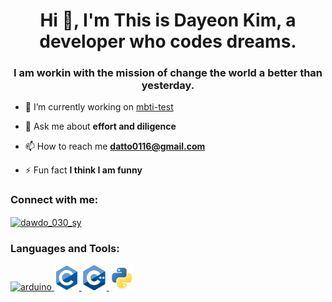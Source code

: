 <h1 align="center">Hi 👋, I'm This is Dayeon Kim, a developer who codes dreams.</h1>
<h3 align="center">I am workin with the mission of change the world a better than yesterday.</h3>

- 🔭 I’m currently working on [mbti-test](https://www.16personalities.com/ko/%EA%B2%B0%EA%B3%BC/entj-t/x/la8axki7w?utm_source=results-turbulent-commander&utm_medium=email&utm_campaign=ko&utm_content=view-results)

- 💬 Ask me about **effort and diligence**

- 📫 How to reach me **datto0116@gmail.com**

- ⚡ Fun fact **I think I am funny**

<h3 align="left">Connect with me:</h3>
<p align="left">
<a href="https://instagram.com/dawdo_030_sy" target="blank"><img align="center" src="https://raw.githubusercontent.com/rahuldkjain/github-profile-readme-generator/master/src/images/icons/Social/instagram.svg" alt="dawdo_030_sy" height="30" width="40" /></a>
</p>

<h3 align="left">Languages and Tools:</h3>
<p align="left"> <a href="https://www.arduino.cc/" target="_blank" rel="noreferrer"> <img src="https://cdn.worldvectorlogo.com/logos/arduino-1.svg" alt="arduino" width="40" height="40"/> </a> <a href="https://www.cprogramming.com/" target="_blank" rel="noreferrer"> <img src="https://raw.githubusercontent.com/devicons/devicon/master/icons/c/c-original.svg" alt="c" width="40" height="40"/> </a> <a href="https://www.w3schools.com/cpp/" target="_blank" rel="noreferrer"> <img src="https://raw.githubusercontent.com/devicons/devicon/master/icons/cplusplus/cplusplus-original.svg" alt="cplusplus" width="40" height="40"/> </a> <a href="https://www.python.org" target="_blank" rel="noreferrer"> <img src="https://raw.githubusercontent.com/devicons/devicon/master/icons/python/python-original.svg" alt="python" width="40" height="40"/> </a> </p>
